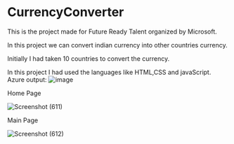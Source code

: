 # CurrencyConverter
This is the project made for Future Ready Talent organized by Microsoft.


In this project we can convert indian currency into other countries currency. 

Initially I had taken 10 countries to convert the currency.


In this project I had used the languages like HTML,CSS and javaScript.
Azure output:
![image](https://user-images.githubusercontent.com/87887752/154283656-636b3cf5-38b3-4ca4-8168-2b83a692b22f.png)



Home Page 

![Screenshot (611)](https://user-images.githubusercontent.com/87887752/154278217-424a590c-9bfb-4745-8032-5bd2ed83cc43.png)


Main Page

![Screenshot (612)](https://user-images.githubusercontent.com/87887752/154278746-3bdca379-5850-4501-add4-dc527766eef3.png)
